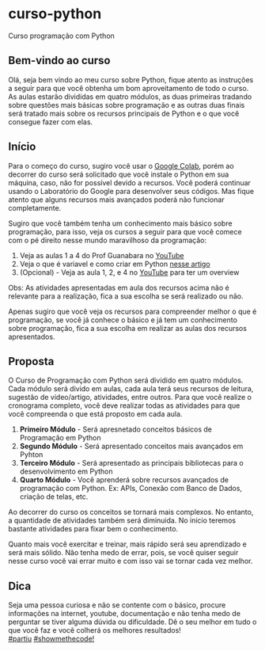 # curso-python

Curso programação com Python

## Bem-vindo ao curso

Olá, seja bem vindo ao meu curso sobre Python, fique atento as instruções a seguir para que você obtenha um bom aproveitamento de todo o curso. As aulas estarão divididas em quatro módulos, as duas primeiras tradando sobre questões mais básicas sobre programação e as outras duas finais será tratado mais sobre os recursos principais de Python e o que você consegue fazer com elas.

## Início

Para o começo do curso, sugiro você usar o [Google Colab](https://colab.research.google.com/notebooks/welcome.ipynb?hl=pt_BR), porém ao decorrer do curso será solicitado que você instale o Python em sua máquina, caso, não for possível devido a recursos. Você poderá continuar usando o Laboratório do Google para desenvolver seus códigos. Mas fique atento que alguns recursos mais avançados poderá não funcionar completamente.

Sugiro que você também tenha um conhecimento mais básico sobre programação, para isso, veja os cursos a seguir para que você comece com o pé direito nesse mundo maravilhoso da programação:

1. Veja as aulas 1 a 4 do Prof Guanabara no [YouTube](https://youtube.com/playlist?list=PLHz_AreHm4dmSj0MHol_aoNYCSGFqvfXV)
2. Veja o que é variavel e como criar em Python [nesse artigo](https://blog.ffelix.eti.br/como-criar-variaveis-em-python/)
3. (Opcional) - Veja as aula 1, 2, e 4 no [YouTube](https://www.youtube.com/playlist?list=PLvE-ZAFRgX8hnECDn1v9HNTI71veL3oW0) para ter um overview

Obs: As atividades apresentadas em aula dos recursos acima não é relevante para a realização, fica a sua escolha se será realizado ou não.

Apenas sugiro que você veja os recursos para compreender melhor o que é programação, se você já conhece o básico e já tem um conhecimento sobre programação, fica a sua escolha em realizar as aulas dos recursos apresentados.

## Proposta

O Curso de Programação com Python será dividido em quatro módulos. Cada módulo será divido em aulas, cada aula terá seus recursos de leitura, sugestão de vídeo/artigo, atividades, entre outros. Para que você realize o cronograma completo, você deve realizar todas as atividades para que você compreenda o que está proposto em cada aula.

1. **Primeiro Módulo** - Será apresnetado conceitos básicos de Programação em Python
2. **Segundo Módulo** - Será apresentado conceitos mais avançados em Pyhton
3. **Terceiro Módulo** - Será apresentado as principais bibliotecas para o desenvolvimento em Python
4. **Quarto Módulo** - Você aprenderá sobre recursos avançados de programação com Python. Ex: APIs, Conexão com Banco de Dados, criação de telas, etc.

Ao decorrer do curso os conceitos se tornará mais complexos. No entanto, a quantidade de atividades também será diminuida. No inicio teremos bastante atividades para fixar bem o conhecimento.

Quanto mais você exercitar e treinar, mais rápido será seu aprendizado e será mais sólido. Não tenha medo de errar, pois, se você quiser seguir nesse curso você vai errar muito e com isso vai se tornar cada vez melhor.

## Dica

Seja uma pessoa curiosa e não se contente com o básico, procure informações na internet, youtube, documentação e não tenha medo de perguntar se tiver alguma dúvida ou dificuldade. Dê o seu melhor em tudo o que você faz e você colherá os melhores resultados!  
[#partiu](#bem-vindo-ao-curso) [#showmethecode!](#bem-vindo-ao-curso)